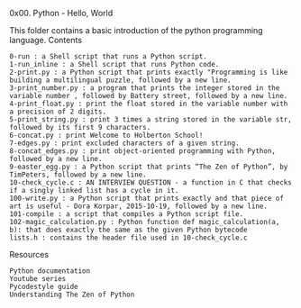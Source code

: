 0x00. Python - Hello, World

This folder contains a basic introduction of the python programming language.
Contents

    0-run : a Shell script that runs a Python script.
    1-run_inline : a Shell script that runs Python code.
    2-print.py : a Python script that prints exactly "Programming is like building a multilingual puzzle, followed by a new line.
    3-print_number.py : a program that prints the integer stored in the variable number , followed by Battery street, followed by a new line.
    4-print_float.py : print the float stored in the variable number with a precision of 2 digits.
    5-print_string.py : print 3 times a string stored in the variable str, followed by its first 9 characters.
    6-concat.py : print Welcome to Holberton School!
    7-edges.py : print excluded characters of a given string.
    8-concat_edges.py : print object-oriented programming with Python, followed by a new line.
    9-easter_egg.py : a Python script that prints “The Zen of Python”, by TimPeters, followed by a new line.
    10-check_cycle.c : AN INTERVIEW QUESTION - a function in C that checks if a singly linked list has a cycle in it.
    100-write.py : a Python script that prints exactly and that piece of art is useful - Dora Korpar, 2015-10-19, followed by a new line.
    101-compile : a script that compiles a Python script file.
    102-magic_calculation.py : Python function def magic_calculation(a, b): that does exactly the same as the given Python bytecode
    lists.h : contains the header file used in 10-check_cycle.c

Resources

    Python documentation
    Youtube series
    Pycodestyle guide
    Understanding The Zen of Python



